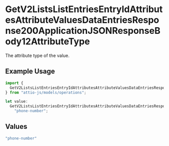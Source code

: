 # GetV2ListsListEntriesEntryIdAttributesAttributeValuesDataEntriesResponse200ApplicationJSONResponseBody12AttributeType

The attribute type of the value.

## Example Usage

```typescript
import {
  GetV2ListsListEntriesEntryIdAttributesAttributeValuesDataEntriesResponse200ApplicationJSONResponseBody12AttributeType,
} from "attio-js/models/operations";

let value:
  GetV2ListsListEntriesEntryIdAttributesAttributeValuesDataEntriesResponse200ApplicationJSONResponseBody12AttributeType =
    "phone-number";
```

## Values

```typescript
"phone-number"
```
